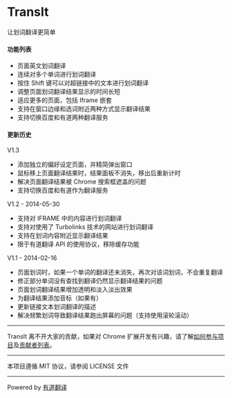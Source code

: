 TransIt
===========

让划词翻译更简单

#### 功能列表

- 页面英文划词翻译 
- 连续对多个单词进行划词翻译
- 按住 Shift 键可以对超链接中的文本进行划词翻译
- 调整页面划词翻译结果显示的时间长短
- 适应更多的页面，包括 Iframe 嵌套
- 支持在窗口边缘和选词附近两种方式显示翻译结果
- 支持切换百度和有道两种翻译服务

#### 更新历史

V1.3

- 添加独立的偏好设定页面，并精简弹出窗口
- 鼠标移上页面翻译结果时，结果面板不消失，移出后重新计时
- 解决页面翻译结果被 Chrome 搜索框遮盖的问题
- 支持切换百度和有道作为翻译服务

V1.2 - 2014-05-30

- 支持对 IFRAME 中的内容进行划词翻译
- 支持对使用了 Turbolinks 技术的网站进行划词翻译
- 支持在划词内容附近显示翻译结果
- 限于有道翻译 API 的使用协议，移除缓存功能

V1.1 - 2014-02-16

- 页面划词时，如果一个单词的翻译还未消失，再次对该词划词，不会重复翻译
- 修正部分单词没有查找到翻译仍然显示翻译结果的问题
- 页面划词翻译结果增加透明和淡入淡出效果
- 为翻译结果添加音标（如果有）
- 更新链接文本划词翻译的描述
- 解决频繁划词导致翻译结果跑出屏幕的问题（支持使用滚轮滚动）

---

TransIt 离不开大家的贡献，如果对 Chrome 扩展开发有兴趣，请了解[如何参与项目]及[贡献者列表]。

[如何参与项目]: https://github.com/GDG-Xian/crx-transit/wiki/HowToContribute
[贡献者列表]: https://github.com/GDG-Xian/crx-transit/wiki/Contributors

---

本项目遵循 MIT 协议，请参阅 LICENSE 文件

---

Powered by [有道翻译](http://fanyi.youdao.com/openapi?path=data-mode)
